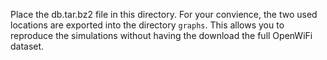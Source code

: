 Place the db.tar.bz2 file in this directory.
For your convience, the two used locations are exported into the directory `graphs`.
This allows you to reproduce the simulations without having the download the full OpenWiFi dataset.
